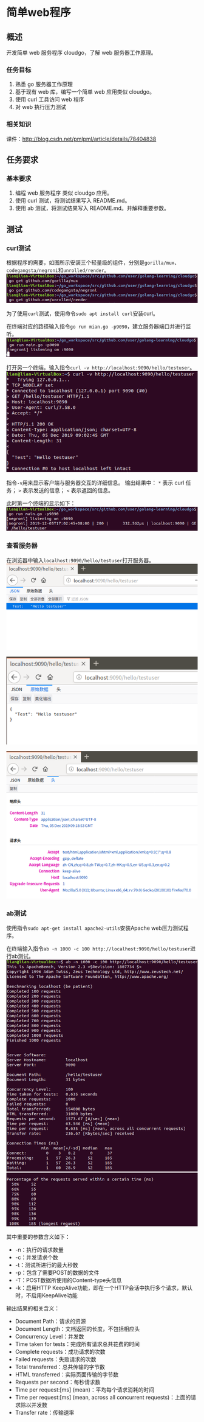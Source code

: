 # 简单web程序

## 概述
开发简单 web 服务程序 cloudgo，了解 web 服务器工作原理。

### 任务目标

1. 熟悉 go 服务器工作原理
2. 基于现有 web 库，编写一个简单 web 应用类似 cloudgo。
3. 使用 curl 工具访问 web 程序
4. 对 web 执行压力测试

### 相关知识

课件：http://blog.csdn.net/pmlpml/article/details/78404838

## 任务要求

### 基本要求

1. 编程 web 服务程序 类似 cloudgo 应用。
2. 使用 curl 测试，将测试结果写入 README.md。
3. 使用 ab 测试，将测试结果写入 README.md。并解释重要参数。

## 测试

### curl测试

根据程序的需要，如图所示安装三个轻量级的组件，分别是`gorilla/mux`、`codegangsta/negroni`和`unrolled/render`。
![](img/1.png)

为了使用`curl`测试，使用命令`sudo apt install curl`安装curl。

在终端对应的路径输入指令`go run mian.go -p9090`，建立服务器端口并进行监听。
![](img/2.png)

打开另一个终端，输入指令`curl -v http://localhost:9090/hello/testuser`。
![](img/3.png)

指令`-v`用来显示客户端与服务器交互的详细信息。
输出结果中：
`*` 表示 curl 任务；
`>` 表示发送的信息；
`<` 表示返回的信息。

此时第一个终端的显示如下：
![](img/4.png)

### 查看服务器

在浏览器中输入`localhost:9090/hello/testuser`打开服务器。
![](img/5.png)

![](img/6.png)

![](img/7.png)

### ab测试

使用指令`sudo apt-get install apache2-utils`安装Apache web压力测试程序。

在终端输入指令`ab -n 1000 -c 100 http://localhost:9090/hello/testuser`进行ab测试。
![](img/8.png)
![](img/9.png)

其中重要的参数含义如下：
* -n：执行的请求数量
* -c：并发请求个数
* -t：测试所进行的最大秒数
* -p：包含了需要POST的数据的文件
* -T：POST数据所使用的Content-type头信息
* -k：启用HTTP KeepAlive功能，即在一个HTTP会话中执行多个请求，默认时，不启用KeepAlive功能

输出结果的相关含义：
* Document Path：请求的资源
* Document Length：文档返回的长度，不包括相应头
* Concurrency Level：并发数
* Time taken for tests：完成所有请求总共花费的时间
* Complete requests：成功请求的次数
* Failed requests：失败请求的次数
* Total transferred：总共传输的字节数
* HTML transferred：实际页面传输的字节数
* Requests per second：每秒请求数
* Time per request:[ms] (mean)：平均每个请求消耗的时间
* Time per request:[ms] (mean, across all concurrent requests)：上面的请求除以并发数
* Transfer rate：传输速率

